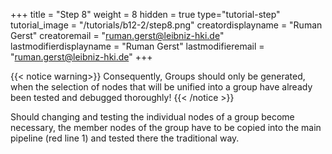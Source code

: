 +++
title = "Step 8"
weight = 8
hidden = true
type="tutorial-step"
tutorial_image = "/tutorials/b12-2/step8.png"
creatordisplayname = "Ruman Gerst"
creatoremail = "ruman.gerst@leibniz-hki.de"
lastmodifierdisplayname = "Ruman Gerst"
lastmodifieremail = "ruman.gerst@leibniz-hki.de"
+++

{{< notice warning>}}
Consequently, Groups should only be generated, when the selection of nodes that will be unified into a group have already been tested and debugged thoroughly! 
{{< /notice >}}

Should changing and testing the individual nodes of a group become necessary, the member nodes of the group have to be copied into the main pipeline (red line 1) and tested there the traditional way. 

